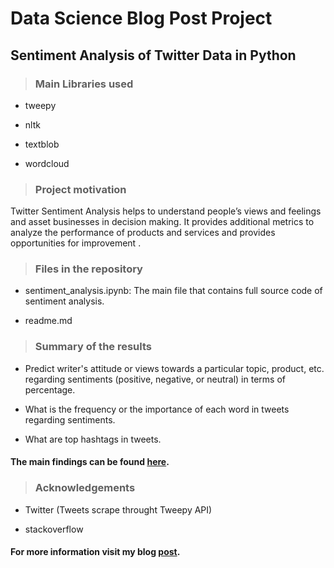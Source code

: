 # Data Science Blog Post Project

## Sentiment Analysis of Twitter Data in Python

> ### Main Libraries used
	
* tweepy

* nltk

* textblob

* wordcloud


> ### Project motivation

Twitter Sentiment Analysis helps to understand people’s views and feelings and asset businesses in decision making. It provides additional metrics to analyze the performance of products and services and provides opportunities for improvement .


> ### Files in the repository

* sentiment_analysis.ipynb: The main file that contains full source code of sentiment analysis.

* readme.md


> ### Summary of the results

* Predict writer's attitude or views towards a particular topic, product, etc. regarding sentiments (positive, negative, or neutral) in terms of percentage. 

* What is the frequency or the importance of each word in tweets regarding sentiments. 

* What are top hashtags in tweets.

#### The main findings can be found [here](https://github.com/AnwarJamal16/Blogpost/blob/master/sentiment_analysis.ipynb).  



> ### Acknowledgements

* Twitter (Tweets scrape throught Tweepy API)

* stackoverflow 


#### For more information visit my blog [post](https://medium.com/@samplecsn16/sentiment-analysis-of-twitter-data-in-python-2f41ba2b3ea5).  

